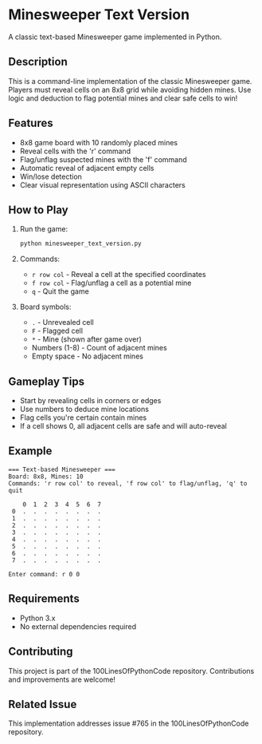 # Minesweeper Text Version

A classic text-based Minesweeper game implemented in Python.

## Description

This is a command-line implementation of the classic Minesweeper game. Players must reveal cells on an 8x8 grid while avoiding hidden mines. Use logic and deduction to flag potential mines and clear safe cells to win!

## Features

- 8x8 game board with 10 randomly placed mines
- Reveal cells with the 'r' command
- Flag/unflag suspected mines with the 'f' command
- Automatic reveal of adjacent empty cells
- Win/lose detection
- Clear visual representation using ASCII characters

## How to Play

1. Run the game:
   ```bash
   python minesweeper_text_version.py
   ```

2. Commands:
   - `r row col` - Reveal a cell at the specified coordinates
   - `f row col` - Flag/unflag a cell as a potential mine
   - `q` - Quit the game

3. Board symbols:
   - `.` - Unrevealed cell
   - `F` - Flagged cell
   - `*` - Mine (shown after game over)
   - Numbers (1-8) - Count of adjacent mines
   - Empty space - No adjacent mines

## Gameplay Tips

- Start by revealing cells in corners or edges
- Use numbers to deduce mine locations
- Flag cells you're certain contain mines
- If a cell shows 0, all adjacent cells are safe and will auto-reveal

## Example

```
=== Text-based Minesweeper ===
Board: 8x8, Mines: 10
Commands: 'r row col' to reveal, 'f row col' to flag/unflag, 'q' to quit

    0  1  2  3  4  5  6  7
 0  .  .  .  .  .  .  .  .
 1  .  .  .  .  .  .  .  .
 2  .  .  .  .  .  .  .  .
 3  .  .  .  .  .  .  .  .
 4  .  .  .  .  .  .  .  .
 5  .  .  .  .  .  .  .  .
 6  .  .  .  .  .  .  .  .
 7  .  .  .  .  .  .  .  .

Enter command: r 0 0
```

## Requirements

- Python 3.x
- No external dependencies required

## Contributing

This project is part of the 100LinesOfPythonCode repository. Contributions and improvements are welcome!

## Related Issue

This implementation addresses issue #765 in the 100LinesOfPythonCode repository.

